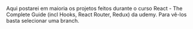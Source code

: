 Aqui postarei em maioria os projetos feitos durante o curso React - The Complete Guide (incl Hooks, React Router, Redux) da udemy.
Para vê-los basta selecionar uma branch.
